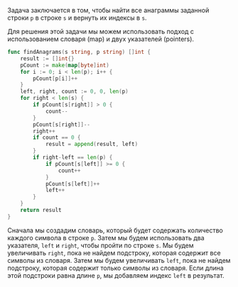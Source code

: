 Задача заключается в том, чтобы найти все анаграммы заданной строки `p` в строке `s` и вернуть их индексы в `s`.

Для решения этой задачи мы можем использовать подход с использованием словаря (map) и двух указателей (pointers).

```go
func findAnagrams(s string, p string) []int {
    result := []int{}
    pCount := make(map[byte]int)
    for i := 0; i < len(p); i++ {
        pCount[p[i]]++
    }
    left, right, count := 0, 0, len(p)
    for right < len(s) {
        if pCount[s[right]] > 0 {
            count--
        }
        pCount[s[right]]--
        right++
        if count == 0 {
            result = append(result, left)
        }
        if right-left == len(p) {
            if pCount[s[left]] >= 0 {
                count++
            }
            pCount[s[left]]++
            left++
        }
    }
    return result
}
```

Сначала мы создадим словарь, который будет содержать количество каждого символа в строке `p`. Затем мы будем использовать два указателя, `left` и `right`, чтобы пройти по строке `s`. Мы будем увеличивать `right`, пока не найдем подстроку, которая содержит все символы из словаря. Затем мы будем увеличивать `left`, пока не найдем подстроку, которая содержит только символы из словаря. Если длина этой подстроки равна длине `p`, мы добавляем индекс `left` в результат.
